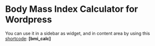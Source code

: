# Body Mass Index Calculator for Wordpress

You can use it in a sidebar as widget, and in content area by using this [shortcode](http://en.support.wordpress.com/shortcodes/):  **[bmi_calc]**